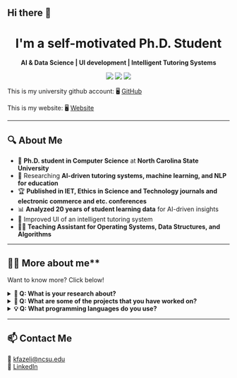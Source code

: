 ## Hi there 👋

<h1 align="center">I'm a self-motivated Ph.D. Student</h1>

<p align="center">
  <strong> AI & Data Science | UI development | Intelligent Tutoring Systems</strong>
</p>

<p align="center">
  <a href="https://github.com/kimiafazeli1"><img src="https://img.shields.io/github/followers/kimiafazeli1?style=social"></a>
  <a href="https://linkedin.com/in/kimia-fazeli-7882b1225"><img src="https://img.shields.io/badge/-LinkedIn-blue?style=flat&logo=Linkedin"></a>
  <a href="mailto:kfazeli@ncsu.edu"><img src="https://img.shields.io/badge/Email-Contact%20Me-red?style=flat&logo=gmail"></a>
</p>

This is my university github account: 🖥️ [GitHub](https://github.ncsu.edu/kfazeli)

This is my website: 🖥️ [Website](https://kimiafazeli1.github.io/)

---

## 🔍 **About Me**
- 📖 **Ph.D. student in Computer Science** at **North Carolina State University**  
- 🔬 Researching **AI-driven tutoring systems, machine learning, and NLP for education**  
- 🏆 **Published in IET, Ethics in Science and Technology journals and electronic commerce and etc. conferences**  
- 📊 **Analyzed 20 years of student learning data** for AI-driven insights
- 🔬 Improved UI of an intelligent tutoring system
- 👨‍🏫 **Teaching Assistant for Operating Systems, Data Structures, and Algorithms**  

---

## 👨‍🏫 More about me**  
Want to know more? Click below!  

<details>
  <summary><strong>🤔 Q: What is your research about?</strong></summary>
  <p>I'm working on AI-powered tutoring systems that help students solve deductive logic problems. My research involves data analysis, reinforcement learning, and NLP techniques.</p>
</details>

<details>
  <summary><strong>🚀 Q: What are some of the projects that you have worked on?</strong></summary>
  <ul>
    <li>🔹 <strong>Deep Thought Intelligent Tutor</strong>: AI-powered education system</li>
    <li>🔹 <strong>Flashcard Generator</strong>: NLP-based tool to create learning materials</li>
    <li>🔹 <strong>AI-Powered Calorie Tracker</strong>: A personalized fitness tracking app</li>
  </ul>
</details>

<details>
  <summary><strong>💡 Q: What programming languages do you use?</strong></summary>
  <p>My main languages are <strong>Python</strong> and <strong>JavaScript</strong>, but I also work with C++ </p>
</details>

---

## 📫 **Contact Me**
📧 [kfazeli@ncsu.edu](mailto:kfazeli@ncsu.edu)  
🔗 [LinkedIn](https://linkedin.com/in/kimia-fazeli-7882b1225)  


